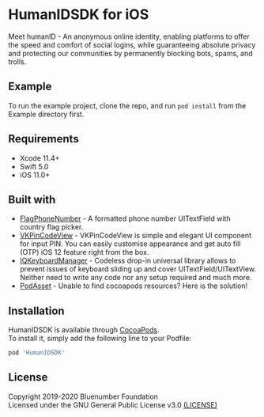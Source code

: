 # HumanIDSDK for iOS

Meet humanID - An anonymous online identity, enabling platforms to offer the speed and comfort of social logins, while guaranteeing absolute privacy and protecting our communities by permanently blocking bots, spams, and trolls.

## Example

To run the example project, clone the repo, and run `pod install` from the Example directory first.

## Requirements

* Xcode 11.4+
* Swift 5.0
* iOS 11.0+

## Built with

* [FlagPhoneNumber](https://github.com/chronotruck/FlagPhoneNumber) - A formatted phone number UITextField with country flag picker.
* [VKPinCodeView](https://github.com/Sunspension/VKPinCodeView) - VKPinCodeView is simple and elegant UI component for input PIN. You can easily customise appearance and get auto fill (OTP) iOS 12 feature right from the box.
* [IQKeyboardManager](https://github.com/hackiftekhar/IQKeyboardManager) - Codeless drop-in universal library allows to prevent issues of keyboard sliding up and cover UITextField/UITextView. Neither need to write any code nor any setup required and much more.
* [PodAsset](https://github.com/haifengkao/PodAsset) - Unable to find cocoapods resources? Here is the solution!

## Installation

HumanIDSDK is available through [CocoaPods](https://cocoapods.org).\
To install it, simply add the following line to your Podfile:

```ruby
pod 'HumanIDSDK'
```

## License

Copyright 2019-2020 Bluenumber Foundation\
Licensed under the GNU General Public License v3.0 [(LICENSE)](LICENSE)
